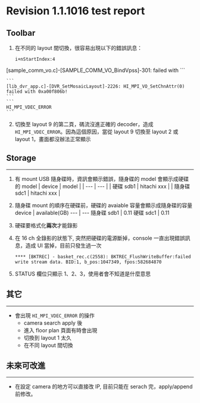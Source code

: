 # Revision **1.1.1016** test report

## Toolbar
1. 在不同的 layout 間切換，很容易出現以下的錯誤訊息：
    ```
    i+nStartIndex:4
[sample_comm_vo.c]-[SAMPLE_COMM_VO_BindVpss]-301: failed with
    ```

    ``` 
    [lib_dvr_app.c]-[DVR_SetMosaicLayout]-2226: HI_MPI_VO_SetChnAttr(0) failed with 0xa00f806b! 
    ```
    ```
    HI_MPI_VDEC_ERROR
    ```
2. 切換至 layout 9 的第二頁，碼流沒進正確的 decoder，造成 `HI_MPI_VDEC_ERROR`。因為這個原因，當從 layout 9 切換至 layout 2 或 layout 1，畫面都沒辦法正常顯示

## Storage
---
1. 有 mount USB 隨身碟時，資訊會顯示錯誤，隨身碟的 model 會顯示成硬碟的 model 
|     device | model       |
| ---        | ---    |
| 硬碟 sdb1 | hitachi xxx |
| 隨身碟 sdc1 | hitachi xxx |
 
2. 隨身碟 mount 的順序在硬碟前，硬碟的 avaiable 容量會顯示成隨身碟的容量
     device | available(GB)
     --- | ---
     隨身碟 sdb1 | 0.11 
     硬碟 sdc1 | 0.11
3. 硬碟要格式化**兩次**才能錄影

4. 在 16 ch 全錄影的狀態下, 突然把硬碟的電源斷掉，console 一直出現錯誤訊息，造成 UI 當掉，目前只發生過一次
    ```
    **** [BKTREC] - basket_rec.c(2558): BKTREC_FlushWriteBuffer:failed write stream data. BID:1, b_pos:1047349, fpos:582684870
    ```
5. STATUS 欄位只顯示 1、2、3，使用者會不知道是什麼意思 


## 其它
---
* 會出現 `HI_MPI_VDEC_ERROR` 的操作
  * camera search apply 後
  * 進入 floor plan 頁面有時會出現
  * 切換到 layout 1 太久
  * 在不同 layout 間切換

## 未來可改進
---
* 在設定 camera 的地方可以直接改 IP, 目前只能在 serach 完，apply/append 前修改。
